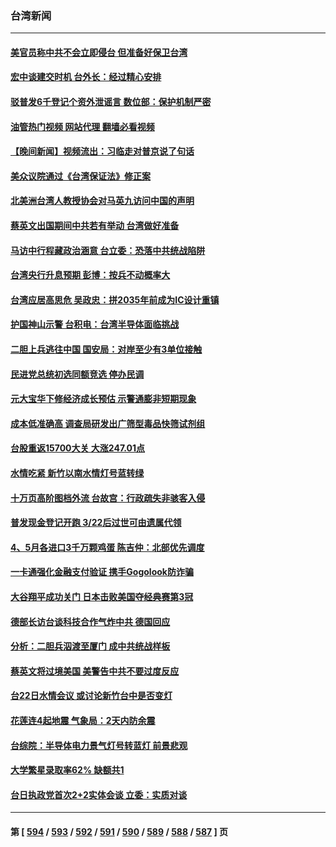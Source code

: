 ### 台湾新闻
---
#### [美官员称中共不会立即侵台 但准备好保卫台湾](../../pages/ncid1349361/n13956732.md?03232045) 
#### [宏中谈建交时机 台外长：经过精心安排](../../pages/ncid1349361/n13956756.md?03232045) 
#### [驳普发6千登记个资外泄谣言 数位部：保护机制严密](../../pages/ncid1349361/n13956666.md?03232045) 
#### [油管热门视频 网站代理 翻墙必看视频](http://138.2.39.72:81/youtube.html?epic-marker?03232045)
#### [【晚间新闻】视频流出：习临走对普京说了句话](../../pages/ncid1349361/n13956636.md?03232045) 
#### [美众议院通过《台湾保证法》修正案](../../pages/ncid1349361/n13956411.md?03232045) 
#### [北美洲台湾人教授协会对马英九访问中国的声明](../../pages/ncid1349361/n13956010.md?03232045) 
#### [蔡英文出国期间中共若有举动 台湾做好准备](../../pages/ncid1349361/n13955917.md?03232045) 
#### [马访中行程藏政治涵意 台立委：恐落中共统战陷阱](../../pages/ncid1349361/n13955965.md?03232045) 
#### [台湾央行升息预期 彭博：按兵不动概率大](../../pages/ncid1349361/n13955989.md?03232045) 
#### [台湾应居高思危 吴政忠：拼2035年前成为IC设计重镇](../../pages/ncid1349361/n13955974.md?03232045) 
#### [护国神山示警 台积电：台湾半导体面临挑战](../../pages/ncid1349361/n13955964.md?03232045) 
#### [二胆上兵逃往中国 国安局：对岸至少有3单位接触](../../pages/ncid1349361/n13955972.md?03232045) 
#### [民进党总统初选同额竞选 停办民调](../../pages/ncid1349361/n13955979.md?03232045) 
#### [元大宝华下修经济成长预估 示警通膨非短期现象](../../pages/ncid1349361/n13955970.md?03232045) 
#### [成本低准确高 调查局研发出广筛型毒品快筛试剂组](../../pages/ncid1349361/n13955969.md?03232045) 
#### [台股重返15700大关 大涨247.01点](../../pages/ncid1349361/n13955967.md?03232045) 
#### [水情吃紧 新竹以南水情灯号蓝转绿](../../pages/ncid1349361/n13955938.md?03232045) 
#### [十万页高阶图档外流 台故宫：行政疏失非骇客入侵](../../pages/ncid1349361/n13955905.md?03232045) 
#### [普发现金登记开跑 3/22后过世可由遗属代领](../../pages/ncid1349361/n13955926.md?03232045) 
#### [4、5月各进口3千万颗鸡蛋 陈吉仲：北部优先调度](../../pages/ncid1349361/n13955895.md?03232045) 
#### [一卡通强化金融支付验证 携手Gogolook防诈骗](../../pages/ncid1349361/n13955837.md?03232045) 
#### [大谷翔平成功关门 日本击败美国夺经典赛第3冠](../../pages/ncid1349361/n13952355.md?03232045) 
#### [德部长访台谈科技合作气炸中共 德国回应](../../pages/ncid1349361/n13955412.md?03232045) 
#### [分析：二胆兵泅渡至厦门 成中共统战样板](../../pages/ncid1349361/n13955312.md?03232045) 
#### [蔡英文将过境美国 美警告中共不要过度反应](../../pages/ncid1349361/n13955292.md?03232045) 
#### [台22日水情会议 或讨论新竹台中是否变灯](../../pages/ncid1349361/n13955230.md?03232045) 
#### [花莲连4起地震 气象局：2天内防余震](../../pages/ncid1349361/n13955237.md?03232045) 
#### [台综院：半导体电力景气灯号转蓝灯 前景悲观](../../pages/ncid1349361/n13955234.md?03232045) 
#### [大学繁星录取率62% 缺额共1](../../pages/ncid1349361/n13955239.md?03232045) 
#### [台日执政党首次2+2实体会谈 立委：实质对谈](../../pages/ncid1349361/n13955276.md?03232045) 

---
#### 第 [ [594](./594.md?03232045) / [593](./593.md?03232045) / [592](./592.md?03232045) / [591](./591.md?03232045) / [590](./590.md?03232045) / [589](./589.md?03232045) / [588](./588.md?03232045) / [587](./587.md?03232045) ] 页
